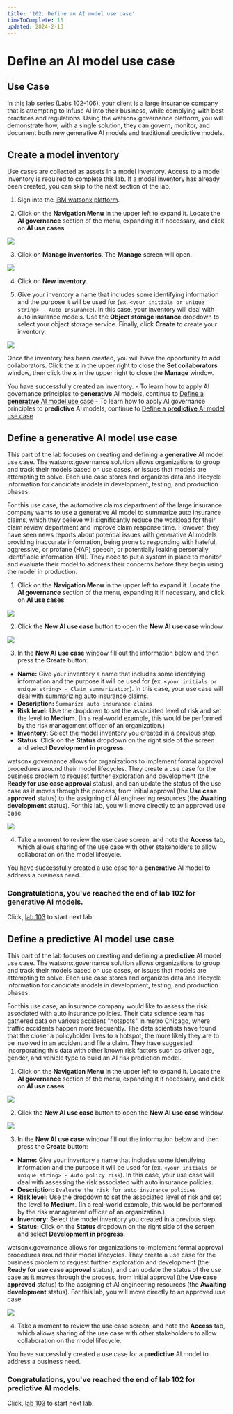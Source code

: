```yaml
---
title: '102: Define an AI model use case'
timeToComplete: 15
updated: 2024-2-13
---
```


<QuizAlert text='Heads Up! Quiz material will be flagged like this!' />

# Define an AI model use case

## Use Case

In this lab series (Labs 102-106), your client is a large insurance company that is attempting to infuse AI into their business, while complying with best practices and regulations. Using the watsonx.governance platform, you will demonstrate how, with a single solution, they can govern, monitor, and document both new generative AI models and traditional predictive models.

## Create a model inventory

Use cases are collected as assets in a model inventory. Access to a model inventory is required to complete this lab. If a model inventory has already been created, you can skip to the next section of the lab.

1. Sign into the [IBM watsonx platform](https://dataplatform.cloud.ibm.com/wx/home?context=wx).

2. Click on the **Navigation Menu** in the upper left to expand it. Locate the **AI governance** section of the menu, expanding it if necessary, and click on **AI use cases**.

  ![](./images/102/navigation-menu-use-case.png)

3. Click on **Manage inventories**. The **Manage** screen will open.

  ![](./images/102/manage-inventories.png)

4. Click on **New inventory**.

5. Give your inventory a name that includes some identifying information and the purpose it will be used for (ex. `<your initials or unique string> - Auto Insurance`). In this case, your inventory will deal with auto insurance models. Use the **Object storage instance** dropdown to select your object storage service. Finally, click **Create** to create your inventory.

  ![](./images/102/create-inventory.png)

  Once the inventory has been created, you will have the opportunity to add collaborators. Click the **x** in the upper right to close the **Set collaborators** window, then click the **x** in the upper right to close the **Manage** window.

  You have successfully created an inventory.
    - To learn how to apply AI governance principles to **generative** AI models, continue to [Define a **generative** AI model use case](#define-a-generative-ai-model-use-case)
    - To learn how to apply AI governance principles to **predictive** AI models, continue to [Define a **predictive** AI model use case](#define-a-predictive-ai-model-use-case)

## Define a **generative** AI model use case

This part of the lab focuses on creating and defining a **generative** AI model use case. The watsonx.governance solution allows organizations to group and track their models based on use cases, or issues that models are attempting to solve. Each use case stores and organizes data and lifecycle information for candidate models in development, testing, and production phases.

For this use case, the automotive claims department of the large insurance company wants to use a generative AI model to summarize auto insurance claims, which they believe will significantly reduce the workload for their claim review department and improve claim response time. However, they have seen news reports about potential issues with generative AI models providing inaccurate information, being prone to responding with hateful, aggressive, or profane (HAP) speech, or potentially leaking personally identifiable information (PII). They need to put a system in place to monitor and evaluate their model to address their concerns before they begin using the model in production.

1. Click on the **Navigation Menu** in the upper left to expand it. Locate the **AI governance** section of the menu, expanding it if necessary, and click on **AI use cases**.

  ![](./images/102/navigation-menu-use-case.png)

2. Click the **New AI use case** button to open the **New AI use case** window.

  ![](./images/102/new-use-case.png)

3. In the **New AI use case** window fill out the information below and then press the **Create** button:

  - **Name:** Give your inventory a name that includes some identifying information and the purpose it will be used for (ex. `<your initials or unique string> - Claim summarization`). In this case, your use case will deal with summarizing auto insurance claims.
  - **Description:** `Summarize auto insurance claims`
  - **Risk level:** Use the dropdown to set the associated level of risk and set the level to **Medium**. (In a real-world example, this would be performed by the risk management officer of an organization.)
  - **Inventory:** Select the model inventory you created in a previous step.
  - **Status:** Click on the **Status** dropdown on the right side of the screen and select **Development in progress**. 
  
  watsonx.governance allows for organizations to implement formal approval procedures around their model lifecycles. They create a use case for the business problem to request further exploration and development (the **Ready for use case approval** status), and can update the status of the use case as it moves through the process, from initial approval (the **Use case approved** status) to the assigning of AI engineering resources (the **Awaiting development** status). For this lab, you will move directly to an approved use case.

  ![](./images/102/create-generative-use-case.png)

4. Take a moment to review the use case screen, and note the **Access** tab, which allows sharing of the use case with other stakeholders to allow collaboration on the model lifecycle.

You have successfully created a use case for a **generative** AI model to address a business need.

### Congratulations, you've reached the end of lab 102 for **generative** AI models.

Click, [lab 103](/watsonx/watsonxgov/103) to start next lab.

## Define a **predictive** AI model use case

This part of the lab focuses on creating and defining a **predictive** AI model use case. The watsonx.governance solution allows organizations to group and track their models based on use cases, or issues that models are attempting to solve. Each use case stores and organizes data and lifecycle information for candidate models in development, testing, and production phases.

For this use case, an insurance company would like to assess the risk associated with auto insurance policies. Their data science team has gathered data on various accident "hotspots" in metro Chicago, where traffic accidents happen more frequently. The data scientists have found that the closer a policyholder lives to a hotspot, the more likely they are to be involved in an accident and file a claim. They have suggested incorporating this data with other known risk factors such as driver age, gender, and vehicle type to build an AI risk prediction model.

1. Click on the **Navigation Menu** in the upper left to expand it. Locate the **AI governance** section of the menu, expanding it if necessary, and click on **AI use cases**.

  ![](./images/102/navigation-menu-use-case.png)

2. Click the **New AI use case** button to open the **New AI use case** window.

  ![](./images/102/new-use-case.png)

3. In the **New AI use case** window fill out the information below and then press the **Create** button:

  - **Name:** Give your inventory a name that includes some identifying information and the purpose it will be used for (ex. `<your initials or unique string> - Auto policy risk`). In this case, your use case will deal with assessing the risk associated with auto insurance policies.
  - **Description:** `Evaluate the risk for auto insurance policies`
  - **Risk level:** Use the dropdown to set the associated level of risk and set the level to **Medium**. (In a real-world example, this would be performed by the risk management officer of an organization.)
  - **Inventory:** Select the model inventory you created in a previous step.
  - **Status:** Click on the **Status** dropdown on the right side of the screen and select **Development in progress**. 
  
  watsonx.governance allows for organizations to implement formal approval procedures around their model lifecycles. They create a use case for the business problem to request further exploration and development (the **Ready for use case approval** status), and can update the status of the use case as it moves through the process, from initial approval (the **Use case approved** status) to the assigning of AI engineering resources (the **Awaiting development** status). For this lab, you will move directly to an approved use case.

  ![](./images/102/create-predictive-use-case.png)

4. Take a moment to review the use case screen, and note the **Access** tab, which allows sharing of the use case with other stakeholders to allow collaboration on the model lifecycle.

You have successfully created a use case for a **predictive** AI model to address a business need.

### Congratulations, you've reached the end of lab 102 for **predictive** AI models.

Click, [lab 103](/watsonx/watsonxgov/103) to start next lab.

